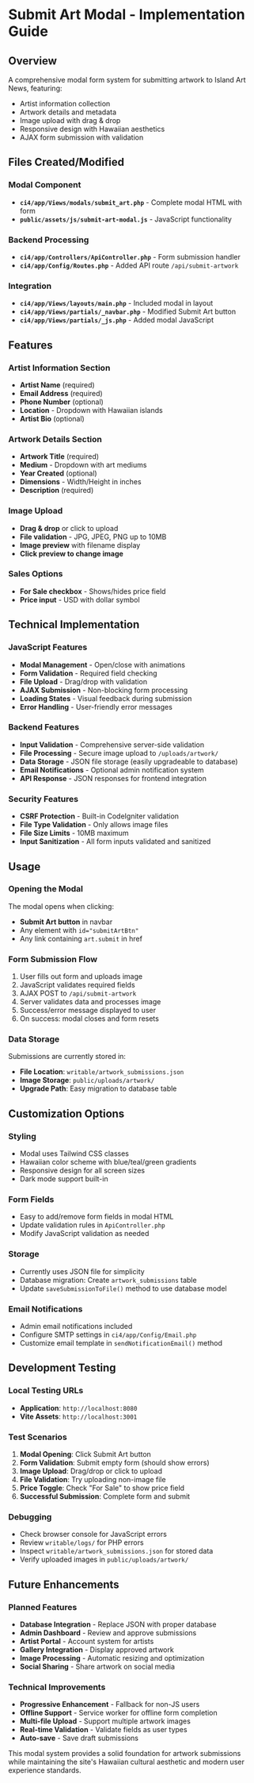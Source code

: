 # Submit Art Modal - Implementation Guide

## Overview
A comprehensive modal form system for submitting artwork to Island Art News, featuring:
- Artist information collection
- Artwork details and metadata
- Image upload with drag & drop
- Responsive design with Hawaiian aesthetics
- AJAX form submission with validation

## Files Created/Modified

### Modal Component
- **`ci4/app/Views/modals/submit_art.php`** - Complete modal HTML with form
- **`public/assets/js/submit-art-modal.js`** - JavaScript functionality

### Backend Processing
- **`ci4/app/Controllers/ApiController.php`** - Form submission handler
- **`ci4/app/Config/Routes.php`** - Added API route `/api/submit-artwork`

### Integration
- **`ci4/app/Views/layouts/main.php`** - Included modal in layout
- **`ci4/app/Views/partials/_navbar.php`** - Modified Submit Art button
- **`ci4/app/Views/partials/_js.php`** - Added modal JavaScript

## Features

### Artist Information Section
- **Artist Name** (required)
- **Email Address** (required) 
- **Phone Number** (optional)
- **Location** - Dropdown with Hawaiian islands
- **Artist Bio** (optional)

### Artwork Details Section
- **Artwork Title** (required)
- **Medium** - Dropdown with art mediums
- **Year Created** (optional)
- **Dimensions** - Width/Height in inches
- **Description** (required)

### Image Upload
- **Drag & drop** or click to upload
- **File validation** - JPG, JPEG, PNG up to 10MB
- **Image preview** with filename display
- **Click preview to change image**

### Sales Options
- **For Sale checkbox** - Shows/hides price field
- **Price input** - USD with dollar symbol

## Technical Implementation

### JavaScript Features
- **Modal Management** - Open/close with animations
- **Form Validation** - Required field checking
- **File Upload** - Drag/drop with validation
- **AJAX Submission** - Non-blocking form processing
- **Loading States** - Visual feedback during submission
- **Error Handling** - User-friendly error messages

### Backend Features
- **Input Validation** - Comprehensive server-side validation
- **File Processing** - Secure image upload to `/uploads/artwork/`
- **Data Storage** - JSON file storage (easily upgradeable to database)
- **Email Notifications** - Optional admin notification system
- **API Response** - JSON responses for frontend integration

### Security Features
- **CSRF Protection** - Built-in CodeIgniter validation
- **File Type Validation** - Only allows image files
- **File Size Limits** - 10MB maximum
- **Input Sanitization** - All form inputs validated and sanitized

## Usage

### Opening the Modal
The modal opens when clicking:
- **Submit Art button** in navbar
- Any element with `id="submitArtBtn"`
- Any link containing `art.submit` in href

### Form Submission Flow
1. User fills out form and uploads image
2. JavaScript validates required fields
3. AJAX POST to `/api/submit-artwork`
4. Server validates data and processes image
5. Success/error message displayed to user
6. On success: modal closes and form resets

### Data Storage
Submissions are currently stored in:
- **File Location**: `writable/artwork_submissions.json`
- **Image Storage**: `public/uploads/artwork/`
- **Upgrade Path**: Easy migration to database table

## Customization Options

### Styling
- Modal uses Tailwind CSS classes
- Hawaiian color scheme with blue/teal/green gradients
- Responsive design for all screen sizes
- Dark mode support built-in

### Form Fields
- Easy to add/remove form fields in modal HTML
- Update validation rules in `ApiController.php`
- Modify JavaScript validation as needed

### Storage
- Currently uses JSON file for simplicity
- Database migration: Create `artwork_submissions` table
- Update `saveSubmissionToFile()` method to use database model

### Email Notifications
- Admin email notifications included
- Configure SMTP settings in `ci4/app/Config/Email.php`
- Customize email template in `sendNotificationEmail()` method

## Development Testing

### Local Testing URLs
- **Application**: `http://localhost:8080`
- **Vite Assets**: `http://localhost:3001`

### Test Scenarios
1. **Modal Opening**: Click Submit Art button
2. **Form Validation**: Submit empty form (should show errors)
3. **Image Upload**: Drag/drop or click to upload
4. **File Validation**: Try uploading non-image file
5. **Price Toggle**: Check "For Sale" to show price field
6. **Successful Submission**: Complete form and submit

### Debugging
- Check browser console for JavaScript errors
- Review `writable/logs/` for PHP errors
- Inspect `writable/artwork_submissions.json` for stored data
- Verify uploaded images in `public/uploads/artwork/`

## Future Enhancements

### Planned Features
- **Database Integration** - Replace JSON with proper database
- **Admin Dashboard** - Review and approve submissions
- **Artist Portal** - Account system for artists
- **Gallery Integration** - Display approved artwork
- **Image Processing** - Automatic resizing and optimization
- **Social Sharing** - Share artwork on social media

### Technical Improvements
- **Progressive Enhancement** - Fallback for non-JS users
- **Offline Support** - Service worker for offline form completion
- **Multi-file Upload** - Support multiple artwork images
- **Real-time Validation** - Validate fields as user types
- **Auto-save** - Save draft submissions

This modal system provides a solid foundation for artwork submissions while maintaining the site's Hawaiian cultural aesthetic and modern user experience standards.